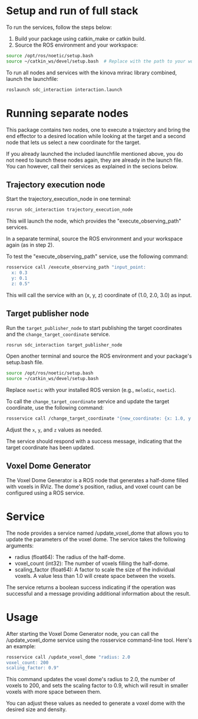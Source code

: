 # Setup and run of full stack

To run the services, follow the steps below:

1. Build your package using catkin_make or catkin build.
2. Source the ROS environment and your workspace:

```sh
source /opt/ros/noetic/setup.bash
source ~/catkin_ws/devel/setup.bash  # Replace with the path to your workspace if different
```

To run all nodes and services with the kinova mrirac library combined, launch the launchfile:

```sh
roslaunch sdc_interaction interaction.launch 
```

# Running separate nodes

This package contains two nodes, one to execute a trajectory and bring the end effector to a desired location while looking at the target and a second node that lets us select a new coordinate for the target.

If you already launched the included launchfile mentioned above, you do not need to launch these nodes again, they are already in the launch file. You can however, call their services as explained in the secions below.

## Trajectory execution node

Start the trajectory_execution_node in one terminal:

```sh
rosrun sdc_interaction trajectory_execution_node
```

This will launch the node, which provides the "execute_observing_path" services.

In a separate terminal, source the ROS environment and your workspace again (as in step 2).

To test the "execute_observing_path" service, use the following command:

```sh
rosservice call /execute_observing_path "input_point:
  x: 0.3
  y: 0.1
  z: 0.5"
```

This will call the service with an (x, y, z) coordinate of (1.0, 2.0, 3.0) as input.

## Target publisher node


Run the `target_publisher_node` to start publishing the target coordinates and the `change_target_coordinate` service.
   
```sh
rosrun sdc_interaction target_publisher_node
```

Open another terminal and source the ROS environment and your package's setup.bash file.
   
```sh
source /opt/ros/noetic/setup.bash
source ~/catkin_ws/devel/setup.bash
```

Replace `noetic` with your installed ROS version (e.g., `melodic`, `noetic`).

To call the `change_target_coordinate` service and update the target coordinate, use the following command:
   
```sh
rosservice call /change_target_coordinate "{new_coordinate: {x: 1.0, y: 2.0, z: 3.0}}"
```

Adjust the `x`, `y`, and `z` values as needed.

  The service should respond with a success message, indicating that the target coordinate has been updated.

## Voxel Dome Generator

The Voxel Dome Generator is a ROS node that generates a half-dome filled with voxels in RViz. The dome's position, radius, and voxel count can be configured using a ROS service.

# Service

The node provides a service named /update_voxel_dome that allows you to update the parameters of the voxel dome. The service takes the following arguments:

* radius (float64): The radius of the half-dome.
* voxel_count (int32): The number of voxels filling the half-dome.
* scaling_factor (float64): A factor to scale the size of the individual voxels. A value less than 1.0 will create space between the voxels.

The service returns a boolean success indicating if the operation was successful and a message providing additional information about the result.

# Usage

After starting the Voxel Dome Generator node, you can call the /update_voxel_dome service using the rosservice command-line tool. Here's an example:

``` bash
rosservice call /update_voxel_dome "radius: 2.0
voxel_count: 200
scaling_factor: 0.9"

```

This command updates the voxel dome's radius to 2.0, the number of voxels to 200, and sets the scaling factor to 0.9, which will result in smaller voxels with more space between them.

You can adjust these values as needed to generate a voxel dome with the desired size and density.